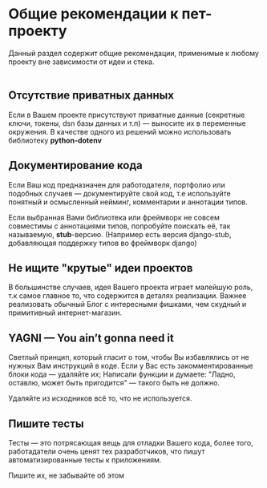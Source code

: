 # Общие рекомендации к пет-проекту

Данный раздел содержит общие рекомендации, применимые к любому проекту вне зависимости от идеи и стека.
<br><br>

## Отсутствие приватных данных

Если в Вашем проекте присутствуют приватные данные (секретные ключи, токены, dsn базы данных и т.п) — выносите их в переменные окружения.
В качестве одного из решений можно использовать библиотеку **python-dotenv**

## Документирование кода

Если Ваш код предназначен для работодателя, портфолио или подобных случаев — документируйте свой код, 
т.е используйте понятный и осмысленный нейминг, комментарии и аннотации типов.

Если выбранная Вами библиотека или фреймворк не совсем совместимы с аннотациями типов, попробуйте поискать её, так называемую, **stub**-версию. 
(Например есть версия django-stub, добавляющая поддержку типов во фреймворк django)

## Не ищите "крутые" идеи проектов

В большинстве случаев, идея Вашего проекта играет малейшую роль, т.к самое главное то, что содержится в деталях реализации.
Важнее реализовать обычный Блог с интересными фишками, чем скудный и примитивный интернет-магазин.

## YAGNI — You ain’t gonna need it

Светлый принцип, который гласит о том, чтобы Вы избавлялись от не нужных Вам инструкций в коде.
Если у Вас есть закомментированные блоки кода — удаляйте их; 
Написали функции и думаете: "Ладно, оставлю, может быть пригодится" — такого быть не должно.

Удаляйте из исходников всё то, что не используется.

## Пишите тесты

Тесты — это потрясающая вещь для отладки Вашего кода, более того, работадатели очень ценят тех разработчиков, что пишут автоматизированные тесты к приложениям.

Пишите их, не забывайте об этом
